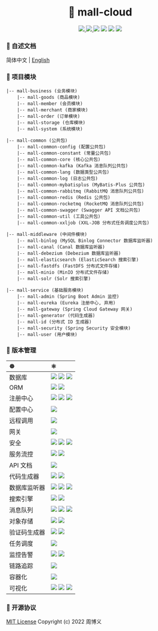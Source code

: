 <h1 align="center">🏪 mall-cloud</h1>

<p align="center">
<a target="_blank" href="https://github.com/zhouboyi1998/mall-cloud"> 
<img src="https://img.shields.io/github/stars/zhouboyi1998/mall-cloud?logo=github">
</a>
<a target="_blank" href="https://opensource.org/licenses/MIT"> 
<img src="https://img.shields.io/badge/license-MIT-red"> 
</a>
<img src="https://img.shields.io/badge/JDK-8-crimson">
<img src="https://img.shields.io/badge/Spring Boot-2.3.12.RELEASE-brightener">
<img src="https://img.shields.io/badge/Spring Cloud-Hoxton.SR12-brightener">
<img src="https://img.shields.io/badge/Spring Cloud Alibaba-2.2.7.RELEASE-brightener">
</p>

### 📖 自述文档

简体中文 | [English](./README.en.md)

### 💼 项目模块

```
|-- mall-business (业务模块)
    |-- mall-goods (商品模块)
    |-- mall-member (会员模块)
    |-- mall-merchant (商家模块)
    |-- mall-order (订单模块)
    |-- mall-storage (仓库模块)
    |-- mall-system (系统模块)

|-- mall-common (公共包)
    |-- mall-common-config (配置公共包)
    |-- mall-common-constant (常量公共包)
    |-- mall-common-core (核心公共包)
    |-- mall-common-kafka (Kafka 消息队列公共包)
    |-- mall-common-lang (数据类型公共包)
    |-- mall-common-log (日志公共包)
    |-- mall-common-mybatisplus (MyBatis-Plus 公共包)
    |-- mall-common-rabbitmq (RabbitMQ 消息队列公共包)
    |-- mall-common-redis (Redis 公共包)
    |-- mall-common-rocketmq (RocketMQ 消息队列公共包)
    |-- mall-common-swagger (Swagger API 文档公共包)
    |-- mall-common-util (工具公共包)
    |-- mall-common-xxljob (XXL-JOB 分布式任务调度公共包)

|-- mall-middleware (中间件模块)
    |-- mall-binlog (MySQL Binlog Connector 数据库监听器)
    |-- mall-canal (Canal 数据库监听器)
    |-- mall-debezium (Debezium 数据库监听器)
    |-- mall-elasticsearch (ElasticSearch 搜索引擎)
    |-- mall-fastdfs (FastDFS 分布式文件存储)
    |-- mall-minio (MinIO 分布式文件存储)
    |-- mall-solr (Solr 搜索引擎)

|-- mall-service (基础服务模块)
    |-- mall-admin (Spring Boot Admin 监控)
    |-- mall-eureka (Eureka 注册中心, 弃用)
    |-- mall-gateway (Spring Cloud Gateway 网关)
    |-- mall-generator (代码生成器)
    |-- mall-id (分布式 ID 生成器)
    |-- mall-security (Spring Security 安全模块)
    |-- mall-user (用户模块)
```

### 🧬 版本管理

| ☸ | ⚛ |
| :--- | :--- |
| 数据库 | <img src="https://img.shields.io/badge/MySQL-8.0.19-royalblue"> <img src="https://img.shields.io/badge/Redis-3.2.100-crimson"> <img src="https://img.shields.io/badge/PostgreSQL-14.3-royalblue"> |
| ORM | <img src="https://img.shields.io/badge/MyBatis Plus-3.4.1-dodgerblue"> <img src="https://img.shields.io/badge/Spring Data--brightener"> |
| 注册中心 | <img src="https://img.shields.io/badge/Eureka--brightener"> <img src="https://img.shields.io/badge/Nacos-2.0.3-deepskyblue"> <img src="https://img.shields.io/badge/Zookeeper-3.6.3-forestgreen"> |
| 配置中心 | <img src="https://img.shields.io/badge/Nacos-2.0.3-deepskyblue"> |
| 远程调用 | <img src="https://img.shields.io/badge/OpenFeign--brightener"> |
| 网关 | <img src="https://img.shields.io/badge/Spring Cloud Gateway--brightener"> |
| 安全 | <img src="https://img.shields.io/badge/Spring Security--brightener"> <img src="https://img.shields.io/badge/Spring Cloud Oauth2--brightener"> <img src="https://img.shields.io/badge/Nimbus JOSE JWT-8.16-deepskyblue"> |
| 服务流控 | <img src="https://img.shields.io/badge/Hystrix--brightener"> <img src="https://img.shields.io/badge/Sentinel-1.8.1-royalblue"> |
| API 文档 | <img src="https://img.shields.io/badge/Knife4J-2.0.9-orangered"> |
| 代码生成器 | <img src="https://img.shields.io/badge/MyBatis Generator-1.4.0-crimson"> <img src="https://img.shields.io/badge/MyBatis Plus Generator-3.4.1-dodgerblue"> |
| 数据库监听器 | <img src="https://img.shields.io/badge/MySQL Binlog Connector-0.21.0-royalblue"> <img src="https://img.shields.io/badge/Canal-1.1.5-darkorange"> <img src="https://img.shields.io/badge/Debezium-1.5.4.Final-mediumspringgreen"> |
| 搜索引擎 | <img src="https://img.shields.io/badge/ElasticSearch-7.6.2-darkturquoise"> <img src="https://img.shields.io/badge/Solr-8.11.1-orangered"> |
| 消息队列 | <img src="https://img.shields.io/badge/RabbitMQ-3.6.5-orange"> <img src="https://img.shields.io/badge/RocketMQ-4.9.3-darkorange"> <img src="https://img.shields.io/badge/Kafka-3.4.0-mediumturquoise"> |
| 对象存储 | <img src="https://img.shields.io/badge/MinIO-8.3.4-crimson"> <img src="https://img.shields.io/badge/FastDFS-1.27.0.0-darkorange"> |
| 验证码生成器 | <img src="https://img.shields.io/badge/Kaptcha-1.1.0-blue"> <img src="https://img.shields.io/badge/Easy Captcha-1.6.2-blue"> |
| 任务调度 | <img src="https://img.shields.io/badge/XXL JOB-2.4.0-mediumseagreen"> |
| 监控告警 | <img src="https://img.shields.io/badge/Prometheus-2.43.0-orange"> <img src="https://img.shields.io/badge/Spring Boot Admin-2.3.1-seagreen"> |
| 链路追踪 | <img src="https://img.shields.io/badge/SkyWalking-9.0.0-blue"> |
| 容器化 | <img src="https://img.shields.io/badge/Docker--deepskyblue"> |
| 可视化 | <img src="https://img.shields.io/badge/Kibana-7.6.2-darkturquoise"> <img src="https://img.shields.io/badge/ElasticSearch Head--darkturquoise"> <img src="https://img.shields.io/badge/KafkaUI Lite-1.2.11-deepgreen"> |

### 📜 开源协议

[MIT License](https://opensource.org/licenses/MIT) Copyright (c) 2022 周博义
